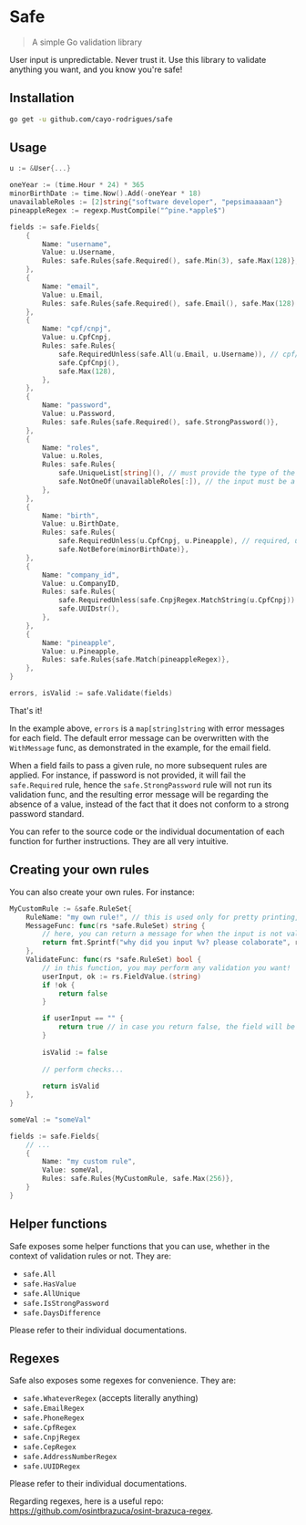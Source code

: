 # Safe

> A simple Go validation library



User input is unpredictable. Never trust it. Use this library to validate anything you want, and you know you're safe!

## Installation

```bash
go get -u github.com/cayo-rodrigues/safe
```

## Usage

```go
u := &User{...}

oneYear := (time.Hour * 24) * 365
minorBirthDate := time.Now().Add(-oneYear * 18)
unavailableRoles := [2]string{"software developer", "pepsimaaaaan"}
pineappleRegex := regexp.MustCompile("^pine.*apple$")

fields := safe.Fields{
    {
        Name: "username",
        Value: u.Username,
        Rules: safe.Rules{safe.Required(), safe.Min(3), safe.Max(128)},
    },
    {
        Name: "email",
        Value: u.Email,
        Rules: safe.Rules{safe.Required(), safe.Email(), safe.Max(128).WithMessage("Is your email really that long?")},
    },
    {
        Name: "cpf/cnpj",
        Value: u.CpfCnpj,
        Rules: safe.Rules{
            safe.RequiredUnless(safe.All(u.Email, u.Username)), // cpf/cnpj is required, unless both u.Email and u.Username have a value
            safe.CpfCnpj(),
            safe.Max(128),
        },
    },
    {
        Name: "password",
        Value: u.Password,
        Rules: safe.Rules{safe.Required(), safe.StrongPassword()},
    },
    {
        Name: "roles",
        Value: u.Roles,
        Rules: safe.Rules{
            safe.UniqueList[string](), // must provide the type of the elements in the list
            safe.NotOneOf(unavailableRoles[:]), // the input must be a slice, but unavailableRoles is an array with a fixed size, that's why we need [:] here
        },
    },
    {
        Name: "birth",
        Value: u.BirthDate,
        Rules: safe.Rules{
            safe.RequiredUnless(u.CpfCnpj, u.Pineapple), // required, unless u.CpfCnpj OR u.Pineapple have a value
            safe.NotBefore(minorBirthDate)},
    },
    {
        Name: "company_id",
        Value: u.CompanyID,
        Rules: safe.Rules{
            safe.RequiredUnless(safe.CnpjRegex.MatchString(u.CpfCnpj)).WithMessage("Must provide a valid cnpj or company_id"), // got it?
            safe.UUIDstr(),
        },
    },
    {
        Name: "pineapple",
        Value: u.Pineapple,
        Rules: safe.Rules{safe.Match(pineappleRegex)},
    },
}

errors, isValid := safe.Validate(fields)
```



That's it! 

In the example above, `errors` is a `map[string]string` with error messages for each field. The default error message can be overwritten with the `WithMessage` func, as demonstrated in the example, for the email field.

When a field fails to pass a given rule, no more subsequent rules are applied. For instance, if password is not provided, it will fail the `safe.Required` rule, hence the `safe.StrongPassword` rule will not run its validation func, and the resulting error message will be regarding the absence of a value, instead of the fact that it does not conform to a strong password standard.

You can refer to the source code or the individual documentation of each function for further instructions. They are all very intuitive.

## Creating your own rules

You can also create your own rules. For instance:

```go
MyCustomRule := &safe.RuleSet{
	RuleName: "my own rule!", // this is used only for pretty printing, like fmt.Println("%s", rs)
	MessageFunc: func(rs *safe.RuleSet) string {
        // here, you can return a message for when the input is not valid
		return fmt.Sprintf("why did you input %v? please colaborate", rs.FieldValue)
	},
	ValidateFunc: func(rs *safe.RuleSet) bool {
        // in this function, you may perform any validation you want!
		userInput, ok := rs.FieldValue.(string)
		if !ok {
			return false
		}

		if userInput == "" {
			return true // in case you return false, the field will be required
		}
        
        isValid := false
        
        // perform checks...
        
        return isValid
	},
}

someVal := "someVal"

fields := safe.Fields{
    // ...
    {
        Name: "my custom rule",
        Value: someVal,
        Rules: safe.Rules{MyCustomRule, safe.Max(256)},
    }
}
```



## Helper functions

Safe exposes some helper functions that you can use, whether in the context of validation rules or not. They are:

- `safe.All`
- `safe.HasValue`
- `safe.AllUnique`
- `safe.IsStrongPassword`
- `safe.DaysDifference`

Please refer to their individual documentations.

## Regexes

Safe also exposes some regexes for convenience. They are:

- `safe.WhateverRegex` (accepts literally anything)
- `safe.EmailRegex`
- `safe.PhoneRegex`
- `safe.CpfRegex`
- `safe.CnpjRegex`
- `safe.CepRegex`
- `safe.AddressNumberRegex`
- `safe.UUIDRegex`

Please refer to their individual documentations.

Regarding regexes, here is a useful repo: https://github.com/osintbrazuca/osint-brazuca-regex.
